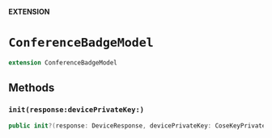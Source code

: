 **EXTENSION**

# `ConferenceBadgeModel`
```swift
extension ConferenceBadgeModel
```

## Methods
### `init(response:devicePrivateKey:)`

```swift
public init?(response: DeviceResponse, devicePrivateKey: CoseKeyPrivate)
```
